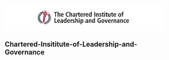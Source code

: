 <p style="background-color:#fff;" align="center"><a href="https://cilgglobal.org/" target="_blank"><img src="public/assets/images/cilg-logo-dark.png"  width="300" alt="Chartered-Institute-of-Leadership-and-Leadership"></a></p>


## Chartered-Insititute-of-Leadership-and-Governance
